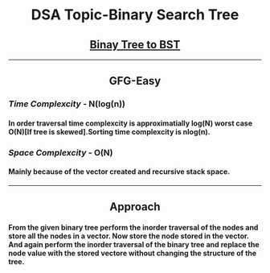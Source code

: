 <h1 align="center">DSA Topic-Binary Search Tree</h1>
<h2 align="center"><a href="https://practice.geeksforgeeks.org/problems/binary-tree-to-bst/1">Binay Tree to BST</a></h2>
<hr>
<h2 align="center">GFG-Easy</h2>
<h3><em>Time Complexcity - </em><strong></strong>N(log(n))</h3>
<h4>In order traversal time complexcity is approximatially log(N) worst case O(N)[If tree is skewed].Sorting time complexcity is nlog(n).</h4>
<h3><em>Space Complexcity - </em><strong>O(N)</strong></h3>
<h4>Mainly because of the vector created and recursive stack space.</h4>
<hr>
<h2 align="center">Approach</h2>
<h4>From the given binary tree perform the inorder traversal of the nodes and store all the nodes in a vector. Now store the node stored in the vector. And again perform the inorder traversal of the binary tree and replace the node value with the stored vectore without changing the structure of the tree.</h4>

